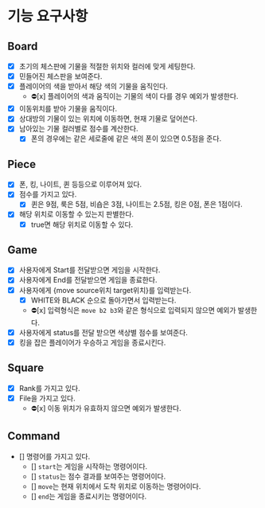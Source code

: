 # 기능 요구사항

## Board
- [x] 초기의 체스판에 기물을 적절한 위치와 컬러에 맞게 세팅한다.
- [x] 민들어진 체스판을 보여준다.
- [x] 플레이어의 색을 받아서 해당 색의 기물을 움직인다.
  - ⛔️️[x] 플레이어의 색과 움직이는 기물의 색이 다를 경우 예외가 발생한다.
- [x] 이동위치를 받아 기물을 움직이다.
- [x] 상대방의 기물이 있는 위치에 이동하면, 현재 기물로 덮어쓴다.
- [x] 남아있는 기물 컬러별로 점수를 계산한다.
  - [x] 폰의 경우에는 같은 세로줄에 같은 색의 폰이 있으면 0.5점을 준다.

## Piece
- [x] 폰, 킹, 나이트, 퀸 등등으로 이루어져 있다.
- [x] 점수를 가지고 있다.
  - [x] 퀸은 9점, 룩은 5점, 비숍은 3점, 나이트는 2.5점, 킹은 0점, 폰은 1점이다.
- [x] 해당 위치로 이동할 수 있는지 판별한다.
  - [x] true면 해당 위치로 이동할 수 있다.

## Game
- [x] 사용자에게 Start를 전달받으면 게임을 시작한다.
- [x] 사용자에게 End를 전달받으면 게임을 종료한다.
- [x] 사용자에게 {move source위치 target위치}를 입력받는다. 
  - [x] WHITE와 BLACK 순으로 돌아가면서 입력받는다.
  - ⛔️️[x] 입력형식은 `move b2 b3`와 같은 형식으로 입력되지 않으면 예외가 발생한다.
- [x] 사용자에게 status를 전달 받으면 색상별 점수를 보여준다.
- [x] 킹을 잡은 플레이어가 우승하고 게임을 종료시킨다.

## Square
- [x] Rank를 가지고 있다.
- [x] File을 가지고 있다.
  - ⛔️️[x] 이동 위치가 유효하지 않으면 예외가 발생한다.

## Command
- [] 명령어를 가지고 있다.
  - [] `start`는 게임을 시작하는 명령어이다.
  - [] `status`는 점수 결과를 보여주는 명령어이다.
  - [] `move`는 현재 위치에서 도착 위치로 이동하는 명령어이다.
  - [] `end`는 게임을 종료시키는 명령어이다.
